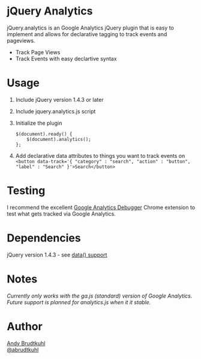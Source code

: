 jQuery Analytics
=========

jQuery.analytics is an Google Analytics jQuery plugin that is easy to implement and allows for declarative tagging to track events and pageviews.

  - Track Page Views
  - Track Events with easy declartive syntax

Usage
=====
1. Include jQuery version 1.4.3 or later
2. Include jquery.analytics.js script
3. Initialize the plugin
    
    ```
    $(document).ready() {
        $(document).analytics();
    };
    ```

4. Add declarative data attributes to things you want to track events on
    ```<button data-track='{ "category" : "search", "action" : "button", "label" : "Search" }'>Search</button>```

Testing
=======
I recommend the excellent [Google Analytics Debugger](https://chrome.google.com/webstore/detail/google-analytics-debugger/jnkmfdileelhofjcijamephohjechhna?hl=en) Chrome extension to test what gets tracked via Google Analytics.

Dependencies
============
jQuery version 1.4.3 - see [data() support](http://api.jquery.com/data/#data-html5)

Notes
=====
_Currently only works with the ga.js (standard) version of Google Analytics. Future support is planned for analytics.js when it it stable._

Author
======
[Andy Brudtkuhl](http://youmetandy.com)  
[@abrudtkuhl](http://twitter.com/abrudtkuhl)